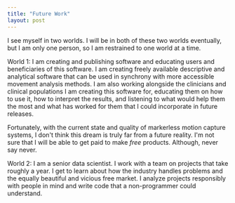 ```yaml
---
title: "Future Work"
layout: post
---
```


I see myself in two worlds. I will be in both of these two worlds eventually, but I am only one person, so I am restrained to one world at a time. 


World 1: I am creating and publishing software and educating users and beneficiaries of this software. I am creating freely available descriptive and analytical software that can be used in synchrony with more accessible movement analysis methods. I am also working alongside the clinicians and clinical populations I am creating this software for, educating them on how to use it, how to interpret the results, and listening to what would help them the most and what has worked for them that I could incorporate in future releases.  

Fortunately, with the current state and quality of markerless motion capture systems, I don't think this dream is truly far from a future reality. I'm not sure that I will be able to get paid to make *free* products. Although, never say never. 

World 2: I am a senior data scientist. I work with a team on projects that take roughly a year. I get to learn about how the industry handles problems and the equally beautiful and vicious free market. I analyze projects responsibly with people in mind and write code that a non-programmer could understand. 